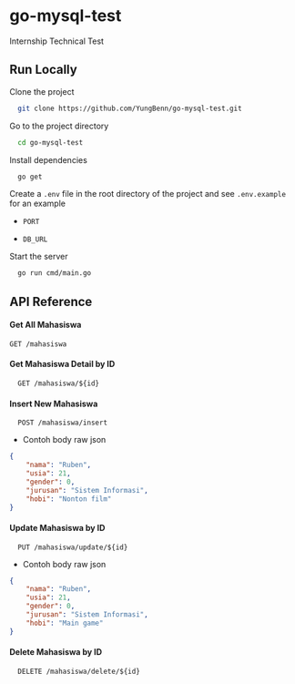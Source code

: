 # go-mysql-test

Internship Technical Test

## Run Locally

Clone the project

```bash
  git clone https://github.com/YungBenn/go-mysql-test.git
```

Go to the project directory

```bash
  cd go-mysql-test
```

Install dependencies

```bash
  go get
```

Create a `.env` file in the root directory of the project and see `.env.example` for an example

-   `PORT`

-   `DB_URL`

Start the server

```bash
  go run cmd/main.go
```

## API Reference

#### Get All Mahasiswa

```http
GET /mahasiswa
```

#### Get Mahasiswa Detail by ID

```http
  GET /mahasiswa/${id}
```

#### Insert New Mahasiswa

```http
  POST /mahasiswa/insert
```

-   Contoh body raw json

```json
{
    "nama": "Ruben",
    "usia": 21,
    "gender": 0,
    "jurusan": "Sistem Informasi",
    "hobi": "Nonton film"
}
```

#### Update Mahasiswa by ID

```http
  PUT /mahasiswa/update/${id}
```

-   Contoh body raw json

```json
{
    "nama": "Ruben",
    "usia": 21,
    "gender": 0,
    "jurusan": "Sistem Informasi",
    "hobi": "Main game"
}
```

#### Delete Mahasiswa by ID

```http
  DELETE /mahasiswa/delete/${id}
```
